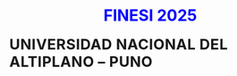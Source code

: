 <p align="center">

</p>

<h1 align="center" style="color:blue;">
  FINESI 2025
</h1>


  <!-- Texto centrado -->
  <h1 style="margin:6px 0 6px 0; font-size:26px; letter-spacing:0.5px;">UNIVERSIDAD NACIONAL DEL ALTIPLANO – PUNO</h1>
 


